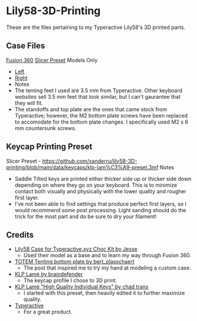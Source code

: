 # Lily58-3D-Printing
These are the files pertaining to my Typeractive Lily58's 3D printed parts.

## Case Files
[Fusion 360](https://github.com/xanderru/lily58-3D-printing/blob/main/data/case/lily58-typeractive-choc-case.f3d)
[Slicer Preset](https://github.com/xanderru/lily58-3D-printing/blob/main/data/case/lily58-preset.3mf)
Models Only
- [Left](https://github.com/xanderru/lily58-3D-printing/blob/main/data/case/left.stl) 
- [Right](https://github.com/xanderru/lily58-3D-printing/blob/main/data/case/right.stl)
- Notes
- The tenting feet I used are 3.5 mm from Typeractive. Other keyboard websites sell 3.5 mm feet that look similar, but I can't gaurantee that they will fit.
- The standoffs and top plate are the ones that came stock from Typeractive; however, the M2 bottom plate screws have been replaced to accomodate for the bottom plate changes. I specifically used M2 x 6 mm countersunk screws.

## Keycap Printing Preset
Slicer Preset - https://github.com/xanderru/lily58-3D-printing/blob/main/data/keycaps/klp-lam%C3%A9-preset.3mf
Notes
- Saddle Tilted keys are printed either thicker side up or thicker side down depending on where they go on your keyboard. This is to minimize contact both visually and physically with the lower quality and rougher first layer.
- I've not been able to find settings that produce perfect first layers, so I would recommend some post processing. Light sanding should do the trick for the most part and do be sure to dry your filament!

## Credits
- [Lily58 Case for Typeractive.xyz Choc Kit by Jesse](https://www.printables.com/model/785838-lily58-case-for-typeractivexyz-choc-kit)
  - Used their model as a base and to learn my way through Fusion 360.
- [TOTEM Tenting bottom plate by bert_plasschaert](https://www.reddit.com/r/ErgoMechKeyboards/comments/1dmirsg/totem_tenting_bottom_plate/)
  - The post that inspired me to try my hand at modeling a custom case.
- [KLP Lamé by braindefender](https://github.com/braindefender/KLP-Lame-Keycaps)  
  - The keycap profile I chose to 3D print.
- [KLP Lamé "High Quality Individual Keys" by chad trans](https://makerworld.com/en/models/196991-klp-lame-kailh-choc-keycaps?from=search#profileId-513815)
  - I started with this preset, then heavily edited it to further maximize quality. 
- [Typeractive](https://typeractive.xyz/)
  - For a great product.
